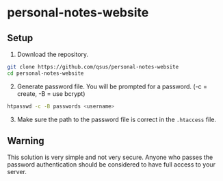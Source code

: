 # personal-notes-website
## Setup
1. Download the repository.
```bash
git clone https://github.com/qsus/personal-notes-website
cd personal-notes-website
```
2. Generate password file. You will be prompted for a password. (-c = create, -B = use bcrypt)
```bash
htpasswd -c -B passwords <username>
```
3. Make sure the path to the password file is correct in the `.htaccess` file.
## Warning
This solution is very simple and not very secure. Anyone who passes the password authentication should be considered to have full access to your server.